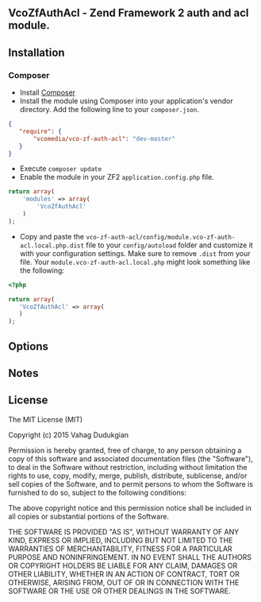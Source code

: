 ## VcoZfAuthAcl - Zend Framework 2 auth and acl module. 

## Installation
### Composer
 * Install [Composer](http://getcomposer.org/doc/00-intro.md)
 * Install the module using Composer into your application's vendor directory. Add the following line to your `composer.json`.

 ```json
 {
    "require": {
        "vcomedia/vco-zf-auth-acl": "dev-master"
    }
 }
```
 * Execute ```composer update```
 * Enable the module in your ZF2 `application.config.php` file.

 ```php
 return array(
     'modules' => array(
         'VcoZfAuthAcl'
     )
 );
 ```
 * Copy and paste the `vco-zf-auth-acl/config/module.vco-zf-auth-acl.local.php.dist` file to your `config/autoload` folder and customize it with your configuration settings. Make sure to remove `.dist` from your file. Your `module.vco-zf-auth-acl.local.php` might look something like the following:

  ```php
 <?php

 return array(
     'VcoZfAuthAcl' => array(
     )
 );
  ```

## Options

## Notes

## License
The MIT License (MIT)

Copyright (c) 2015 Vahag Dudukgian

Permission is hereby granted, free of charge, to any person obtaining a copy of
this software and associated documentation files (the "Software"), to deal in
the Software without restriction, including without limitation the rights to
use, copy, modify, merge, publish, distribute, sublicense, and/or sell copies of
the Software, and to permit persons to whom the Software is furnished to do so,
subject to the following conditions:

The above copyright notice and this permission notice shall be included in all
copies or substantial portions of the Software.

THE SOFTWARE IS PROVIDED "AS IS", WITHOUT WARRANTY OF ANY KIND, EXPRESS OR
IMPLIED, INCLUDING BUT NOT LIMITED TO THE WARRANTIES OF MERCHANTABILITY, FITNESS
FOR A PARTICULAR PURPOSE AND NONINFRINGEMENT. IN NO EVENT SHALL THE AUTHORS OR
COPYRIGHT HOLDERS BE LIABLE FOR ANY CLAIM, DAMAGES OR OTHER LIABILITY, WHETHER
IN AN ACTION OF CONTRACT, TORT OR OTHERWISE, ARISING FROM, OUT OF OR IN
CONNECTION WITH THE SOFTWARE OR THE USE OR OTHER DEALINGS IN THE SOFTWARE.
